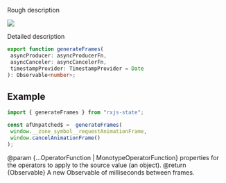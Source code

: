  Rough description

 ![](generateFrames.png)

 Detailed description
 
 ```typescript
export function generateFrames(
  asyncProducer: asyncProducerFn,
  asyncCanceler: asyncCancelerFn,
  timestampProvider: TimestampProvider = Date
): Observable<number>;
```

 ## Example
 
 ```ts
import { generateFrames } from "rxjs-state";

const afUnpatched$ =  generateFrames(
  window.__zone_symbol__requestAnimationFrame,
  window.cancelAnimationFrame()
);
 ```

 @param {...OperatorFunction | MonotypeOperatorFunction} properties for the operators to apply to the source
 value (an object).
 @return {Observable} A new Observable of milliseconds between frames.
 
